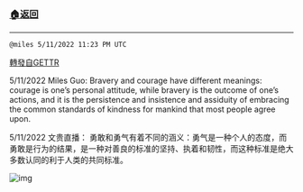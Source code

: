 ###  [:house:返回](README.md)
---


`@miles 5/11/2022 11:23 PM UTC`

[轉發自GETTR](https://gettr.com/post/p19ct2h7ff2)

5/11/2022 Miles Guo: Bravery and courage have different meanings: courage is one’s personal attitude, while bravery is the outcome of one’s actions, and it is  the persistence and insistence and assiduity of embracing the common standards of kindness for mankind that most people agree upon.

5/11/2022 文贵直播： 勇敢和勇气有着不同的涵义：勇气是一种个人的态度，而勇敢是行为的结果，是一种对善良的标准的坚持、执着和韧性，而这种标准是绝大多数认同的利于人类的共同标准。


![img](https://media.gettr.com/group38/getter/2022/05/11/23/fb8ace19-331c-9f2b-d152-f1452822f7b1/out.jpg)
